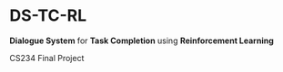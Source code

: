 # DS-TC-RL

**Dialogue System** for **Task Completion** using **Reinforcement Learning**

CS234 Final Project
